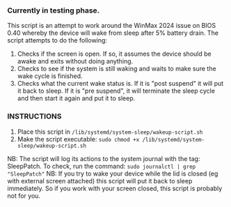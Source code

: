 ### Currently in testing phase.

This script is an attempt to work around the WinMax 2024 issue on BIOS 0.40 whereby the device will wake from sleep after 5% battery drain.
The script attempts to do the following:

1. Checks if the screen is open. If so, it assumes the device should be awake and exits without doing anything.
2. Checks to see if the system is still waking and waits to make sure the wake cycle is finished.
3. Checks what the current wake status is. If it is "post suspend" it will put it back to sleep. If it is "pre suspend", it will terminate the sleep cycle and then start it again and put it to sleep.

### INSTRUCTIONS

1. Place this script in `/lib/systemd/system-sleep/wakeup-script.sh`
2. Make the script executable: `sudo chmod +x /lib/systemd/system-sleep/wakeup-script.sh`

NB: The script will log its actions to the system journal with the tag: SleepPatch. To check, run the command: `sudo journalctl | grep "SleepPatch"`
NB: If you try to wake your device while the lid is closed (eg with external screen attached) this script will put it back to sleep immediately. So if you work with your screen closed, this script is probably not for you.
